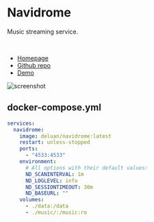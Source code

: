 # Navidrome

Music streaming service.

<br>

- [Homepage](https://www.navidrome.org/)
- [Github repo](https://github.com/deluan/navidrome/)
- [Demo](https://www.navidrome.org/demo/)

![screenshot](navidrome.png)


## docker-compose.yml
```yml
services:
  navidrome:
    image: deluan/navidrome:latest
    restart: unless-stopped
    ports:
      - "4533:4533"
    environment:
      # All options with their default values:
      ND_SCANINTERVAL: 1m
      ND_LOGLEVEL: info
      ND_SESSIONTIMEOUT: 30m
      ND_BASEURL: ""
    volumes:
      - ./data:/data
      - ./music/:/music:ro
```
